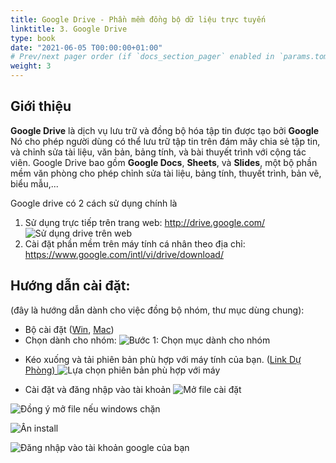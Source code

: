 ```yaml
---
title: Google Drive - Phần mềm đồng bộ dữ liệu trực tuyến
linktitle: 3. Google Drive
type: book
date: "2021-06-05 T00:00:00+01:00"
# Prev/next pager order (if `docs_section_pager` enabled in `params.toml`)
weight: 3
---
```


## Giới thiệu
**Google Drive** là dịch vụ lưu trữ và đồng bộ hóa tập tin được tạo bởi **Google** Nó cho phép người dùng có thể lưu trữ tập tin trên đám mây chia sẻ tập tin, và chỉnh sửa tài liệu, văn bản, bảng tính, và bài thuyết trình với cộng tác viên. Google Drive bao gồm **Google Docs**, **Sheets**, và **Slides**, một bộ phần mềm văn phòng cho phép chỉnh sửa tài liệu, bảng tính, thuyết trình, bản vẽ, biểu mẫu,...


Google drive có 2 cách sử dụng chính là

 1. Sử dụng trực tiếp trên trang web: http://drive.google.com/
![Sử dụng drive trên web](https://drive.google.com/uc?id=1LIm6WFs5eGEWVso1WQAjWHqjKx4c-KbF)
 2. Cài đặt phần mềm trên máy tính cá nhân theo địa chỉ:
    https://www.google.com/intl/vi/drive/download/

## Hướng dẫn cài đặt:
(đây là  hướng dẫn dành cho việc đồng bộ nhóm, thư mục dùng chung):
* Bộ cài đặt ([Win](https://drive.google.com/uc?id=1LPys8ZbqpfPMby-6UXIHiYI_Tg840uDy), [Mac](https://drive.google.com/uc?id=1LRiTIIbWcDwh8zzUzhmEVEOD6plk4o97))
* Chọn dành cho nhóm:
![Bước 1: Chọn mục dành cho nhóm](https://drive.google.com/uc?id=1LDVXGS7S0cBRbh0RTRnosdo5jWVG7orA)

- Kéo xuống và tải phiên bản phù hợp với máy tính của bạn. ([Link Dự Phòng) ](http://gg.gg/uw3us)
![Lựa chọn phiên bản phù hợp với máy](https://drive.google.com/uc?id=1LIUlYR-BKSCf2aRNhkrfGC0ItbTo9KrE)

- Cài đặt và đăng nhập vào tài khoản
![Mở file cài đặt](https://drive.google.com/uc?id=1LUnwRWXCK_p8bt-gbg4x4PpR-7-5zKyT)

![Đồng ý mở file nếu windows chặn](https://drive.google.com/uc?id=1LctkQt5eO-XdWvBX2WwGkIvLAHChlo3D)

![Ấn install](https://drive.google.com/uc?id=1LiPyT7RD2TD2EoOBsTaNifX5vUm0beFN)

![Đăng nhập vào tài khoản google của bạn](https://drive.google.com/uc?id=1Ll91O7-E9bqM_Usj-sc5PyW7sR3xSZc4)
